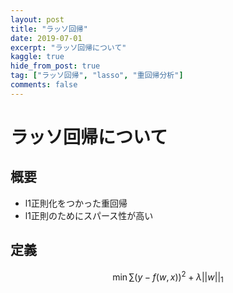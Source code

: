 ```yaml
---
layout: post
title: "ラッソ回帰"
date: 2019-07-01
excerpt: "ラッソ回帰について"
kaggle: true
hide_from_post: true
tag: ["ラッソ回帰", "lasso", "重回帰分析"]
comments: false
---
```


# ラッソ回帰について

## 概要
 - l1正則化をつかった重回帰
 - l1正則のためにスパース性が高い

## 定義

$$
\min \sum(y-f(w,x))^2 + \lambda ||w||_1
$$

